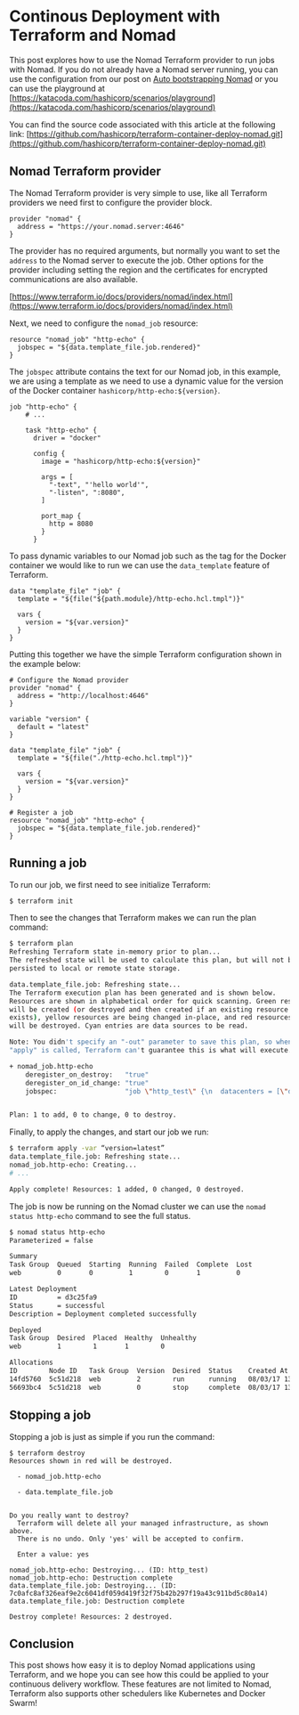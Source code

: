 # Continous Deployment with Terraform and Nomad
This post explores how to use the Nomad Terraform provider to run jobs with Nomad.  If you do not already have a Nomad server running, you can use the configuration from our post on [Auto bootstrapping Nomad](https://www.hashicorp.com/blog/auto-bootstrapping-a-nomad-cluster/) or you can use the playground at [https://katacoda.com/hashicorp/scenarios/playground](https://katacoda.com/hashicorp/scenarios/playground)

You can find the source code associated with this article at the following link:
[https://github.com/hashicorp/terraform-container-deploy-nomad.git](https://github.com/hashicorp/terraform-container-deploy-nomad.git)

## Nomad Terraform provider
The Nomad Terraform provider is very simple to use, like all Terraform providers we need first to configure the provider block.

```hcl
provider "nomad" {
  address = "https://your.nomad.server:4646"
}
```

The provider has no required arguments, but normally you want to set the `address` to the Nomad server to execute the job.  Other options for the provider including setting the region and the certificates for encrypted communications are also available.

[https://www.terraform.io/docs/providers/nomad/index.html](https://www.terraform.io/docs/providers/nomad/index.html)

Next, we need to configure the `nomad_job` resource:

```hcl
resource "nomad_job" "http-echo" {
  jobspec = "${data.template_file.job.rendered}"
}
```

The `jobspec` attribute contains the text for our Nomad job,  in this example, we are using a template as we need to use a dynamic value for the version of the Docker container `hashicorp/http-echo:${version}`.

```hcl
job "http-echo" {
    # ...

    task "http-echo" {
      driver = "docker"

      config {
        image = "hashicorp/http-echo:${version}"

        args = [
          "-text", "'hello world'",
          "-listen", ":8080",
        ]

        port_map {
          http = 8080
        }
      }

```

To pass dynamic variables to our Nomad job such as the tag for the Docker container we would like to run we can use the `data_template` feature of Terraform.

```
data "template_file" "job" {
  template = "${file("${path.module}/http-echo.hcl.tmpl")}"

  vars {
    version = "${var.version}"
  }
}
```

Putting this together we have the simple Terraform configuration shown in the example below:

```hcl
# Configure the Nomad provider
provider "nomad" {
  address = "http://localhost:4646"
}

variable "version" {
  default = "latest"
}

data "template_file" "job" {
  template = "${file("./http-echo.hcl.tmpl")}"

  vars {
    version = "${var.version}"
  }
}

# Register a job
resource "nomad_job" "http-echo" {
  jobspec = "${data.template_file.job.rendered}"
}
```


## Running a job
To run our job, we first need to see initialize Terraform:

```bash
$ terraform init
```

Then to see the changes that Terraform makes we can run the plan command:

```bash
$ terraform plan
Refreshing Terraform state in-memory prior to plan...
The refreshed state will be used to calculate this plan, but will not be
persisted to local or remote state storage.

data.template_file.job: Refreshing state...
The Terraform execution plan has been generated and is shown below.
Resources are shown in alphabetical order for quick scanning. Green resources
will be created (or destroyed and then created if an existing resource
exists), yellow resources are being changed in-place, and red resources
will be destroyed. Cyan entries are data sources to be read.

Note: You didn't specify an "-out" parameter to save this plan, so when
"apply" is called, Terraform can't guarantee this is what will execute.

+ nomad_job.http-echo
    deregister_on_destroy:   "true"
    deregister_on_id_change: "true"
    jobspec:                 "job \"http_test\" {\n  datacenters = [\"dc1\"]\n  type        = \"service\"\n\n  update {\n    stagger      = \"10s\"\n    max_parallel = 1\n  }\n\n  group \"web\" {\n    constraint {\n      distinct_hosts = true\n    }\n\n    restart {\n      attempts = 10\n      interval = \"5m\"\n      delay    = \"25s\"\n      mode     = \"delay\"\n    }\n\n    task \"http-echo\" {\n      driver = \"docker\"\n\n      config {\n        image = \"hashicorp/http-echo:latest\"\n\n        args = [\n          \"-text\",\n          \"'hello world'\",\n          \"-listen\",\n          \":8080\",\n        ]\n\n        port_map {\n          http = 8080\n        }\n      }\n\n      resources {\n        cpu    = 500 # 500 MHz\n        memory = 256 # 256MB\n\n        network {\n          mbits = 10\n\n          port \"http\" {\n            static = 8080\n          }\n        }\n      }\n\n      service {\n        name = \"http-echo\"\n\n        port = \"http\"\n\n        check {\n          name     = \"alive\"\n          type     = \"http\"\n          interval = \"10s\"\n          timeout  = \"2s\"\n          path     = \"/\"\n        }\n      }\n    }\n  }\n}\n"


Plan: 1 to add, 0 to change, 0 to destroy.
```

Finally, to apply the changes, and start our job we run:

```bash
$ terraform apply -var “version=latest”
data.template_file.job: Refreshing state...
nomad_job.http-echo: Creating...
# ...

Apply complete! Resources: 1 added, 0 changed, 0 destroyed.
```

The job is now be running on the Nomad cluster we can use the `nomad status http-echo` command to see the full status.

```bash
$ nomad status http-echo
Parameterized = false

Summary
Task Group  Queued  Starting  Running  Failed  Complete  Lost
web         0       0         1        0       1         0

Latest Deployment
ID          = d3c25fa9
Status      = successful
Description = Deployment completed successfully

Deployed
Task Group  Desired  Placed  Healthy  Unhealthy
web         1        1       1        0

Allocations
ID        Node ID   Task Group  Version  Desired  Status    Created At
14fd5760  5c51d218  web         2        run      running   08/03/17 13:44:53 UTC
56693bc4  5c51d218  web         0        stop     complete  08/03/17 13:35:27 UTC
```

## Stopping a job
Stopping a job is just as simple if you run the command:

```
$ terraform destroy
Resources shown in red will be destroyed.

  - nomad_job.http-echo

  - data.template_file.job


Do you really want to destroy?
  Terraform will delete all your managed infrastructure, as shown above.
  There is no undo. Only 'yes' will be accepted to confirm.

  Enter a value: yes

nomad_job.http-echo: Destroying... (ID: http_test)
nomad_job.http-echo: Destruction complete
data.template_file.job: Destroying... (ID: 7c0afc8af326eaf9e2c6041df059d419f32f75b42b297f19a43c911bd5c80a14)
data.template_file.job: Destruction complete

Destroy complete! Resources: 2 destroyed.
```


## Conclusion
This post shows how easy it is to deploy Nomad applications using Terraform, and we hope you can see how this could be applied to your continuous delivery workflow.  These features are not limited to Nomad, Terraform also supports other schedulers like Kubernetes and Docker Swarm!
